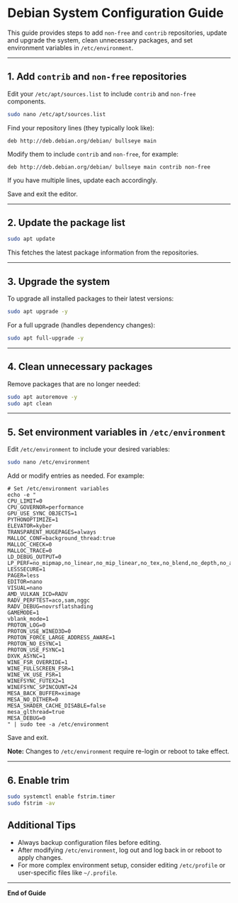 
# Debian System Configuration Guide

This guide provides steps to add `non-free` and `contrib` repositories, update and upgrade the system, clean unnecessary packages, and set environment variables in `/etc/environment`.

---

## 1. Add `contrib` and `non-free` repositories

Edit your `/etc/apt/sources.list` to include `contrib` and `non-free` components.

```bash
sudo nano /etc/apt/sources.list
```

Find your repository lines (they typically look like):
```
deb http://deb.debian.org/debian/ bullseye main
```

Modify them to include `contrib` and `non-free`, for example:

```
deb http://deb.debian.org/debian/ bullseye main contrib non-free
```

If you have multiple lines, update each accordingly.

Save and exit the editor.

---

## 2. Update the package list

```bash
sudo apt update
```

This fetches the latest package information from the repositories.

---

## 3. Upgrade the system

To upgrade all installed packages to their latest versions:

```bash
sudo apt upgrade -y
```

For a full upgrade (handles dependency changes):

```bash
sudo apt full-upgrade -y
```

---

## 4. Clean unnecessary packages

Remove packages that are no longer needed:

```bash
sudo apt autoremove -y
sudo apt clean
```

---

## 5. Set environment variables in `/etc/environment`

Edit `/etc/environment` to include your desired variables:

```bash
sudo nano /etc/environment
```

Add or modify entries as needed. For example:

```plaintext
# Set /etc/environment variables
echo -e "
CPU_LIMIT=0
CPU_GOVERNOR=performance
GPU_USE_SYNC_OBJECTS=1
PYTHONOPTIMIZE=1
ELEVATOR=kyber
TRANSPARENT_HUGEPAGES=always
MALLOC_CONF=background_thread:true
MALLOC_CHECK=0
MALLOC_TRACE=0
LD_DEBUG_OUTPUT=0
LP_PERF=no_mipmap,no_linear,no_mip_linear,no_tex,no_blend,no_depth,no_alphatest
LESSSECURE=1
PAGER=less
EDITOR=nano
VISUAL=nano
AMD_VULKAN_ICD=RADV
RADV_PERFTEST=aco,sam,nggc
RADV_DEBUG=novrsflatshading
GAMEMODE=1
vblank_mode=1
PROTON_LOG=0
PROTON_USE_WINED3D=0
PROTON_FORCE_LARGE_ADDRESS_AWARE=1
PROTON_NO_ESYNC=1
PROTON_USE_FSYNC=1
DXVK_ASYNC=1
WINE_FSR_OVERRIDE=1
WINE_FULLSCREEN_FSR=1
WINE_VK_USE_FSR=1
WINEFSYNC_FUTEX2=1
WINEFSYNC_SPINCOUNT=24
MESA_BACK_BUFFER=ximage
MESA_NO_DITHER=0
MESA_SHADER_CACHE_DISABLE=false
mesa_glthread=true
MESA_DEBUG=0
" | sudo tee -a /etc/environment
```

Save and exit.

**Note:** Changes to `/etc/environment` require re-login or reboot to take effect.

---

## 6. Enable trim

```bash
sudo systemctl enable fstrim.timer
sudo fstrim -av
```



## Additional Tips

- Always backup configuration files before editing.
- After modifying `/etc/environment`, log out and log back in or reboot to apply changes.
- For more complex environment setup, consider editing `/etc/profile` or user-specific files like `~/.profile`.

---

**End of Guide**
```